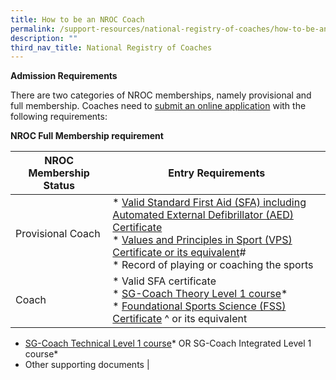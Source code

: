 ```yaml
---
title: How to be an NROC Coach
permalink: /support-resources/national-registry-of-coaches/how-to-be-an-nroc-coach/
description: ""
third_nav_title: National Registry of Coaches
---
```

**Admission Requirements**

There are two categories of NROC memberships, namely provisional and full membership. Coaches need to [submit an online application](http://www.sportsync.sg/) with the following requirements:

**NROC Full Membership requirement**


| **NROC Membership Status** | **Entry Requirements** |
| -------- | -------- |
| Provisional Coach  | * [Valid Standard First Aid (SFA) including Automated External Defibrillator (AED) Certificate](/support-resources/national-registry-of-coaches/accredited-standard-first-aid-with-aed-courses/)<br>* [Values and Principles in Sport (VPS) Certificate or its equivalent](/sports-education/value-and-principles-in-sport/)#<br>* Record of playing or coaching the sports     |
| Coach  | *   Valid SFA certificate<br>* [SG-Coach Theory Level 1 course](/coaches-corner/singapore-coach-excellence/sg-coach-level-1-theory-programme/)\*<br>* [Foundational Sports Science (FSS) Certificate](/coaches-corner/singapore-coach-excellence/foundational-and-intermediate-sports-science-courses/) ^ or its equivalent
*   [SG-Coach Technical Level 1 course](/coaches-corner/singapore-coach-excellence/sg-coach-technical-programme-accreditation/)\* OR SG-Coach Integrated Level 1 course\*
*   Other supporting documents |
